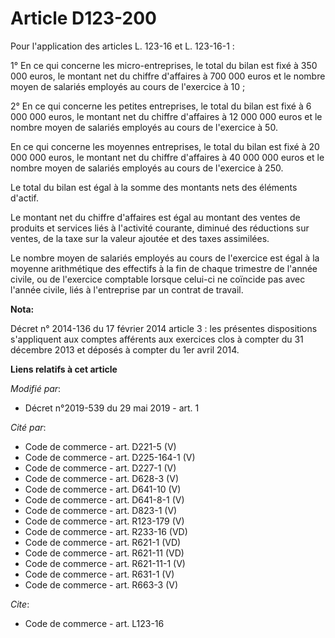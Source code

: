 # Article D123-200

Pour l'application des articles L. 123-16 et L. 123-16-1 :

1° En ce qui concerne les micro-entreprises, le total du bilan est fixé à 350 000 euros, le montant net du chiffre d'affaires
à 700 000 euros et le nombre moyen de salariés employés au cours de l'exercice à 10 ;

2° En ce qui concerne les petites entreprises, le total du bilan est fixé à 6 000 000 euros, le montant net du chiffre
d'affaires à 12 000 000 euros et le nombre moyen de salariés employés au cours de l'exercice à 50.

En ce qui concerne les moyennes entreprises, le total du bilan est fixé à 20 000 000 euros, le montant net du chiffre
d'affaires à 40 000 000 euros et le nombre moyen de salariés employés au cours de l'exercice à 250.

Le total du bilan est égal à la somme des montants nets des éléments d'actif.

Le montant net du chiffre d'affaires est égal au montant des ventes de produits et services liés à l'activité courante,
diminué des réductions sur ventes, de la taxe sur la valeur ajoutée et des taxes assimilées.

Le nombre moyen de salariés employés au cours de l'exercice est égal à la moyenne arithmétique des effectifs à la fin de
chaque trimestre de l'année civile, ou de l'exercice comptable lorsque celui-ci ne coïncide pas avec l'année civile, liés à
l'entreprise par un contrat de travail.

**Nota:**

Décret n° 2014-136 du 17 février 2014 article 3 : les présentes dispositions s'appliquent aux comptes afférents aux exercices
clos à compter du 31 décembre 2013 et déposés à compter du 1er avril 2014.

**Liens relatifs à cet article**

_Modifié par_:

  - Décret n°2019-539 du 29 mai 2019 - art. 1

_Cité par_:

  - Code de commerce - art. D221-5 (V)
  - Code de commerce - art. D225-164-1 (V)
  - Code de commerce - art. D227-1 (V)
  - Code de commerce - art. D628-3 (V)
  - Code de commerce - art. D641-10 (V)
  - Code de commerce - art. D641-8-1 (V)
  - Code de commerce - art. D823-1 (V)
  - Code de commerce - art. R123-179 (V)
  - Code de commerce - art. R233-16 (VD)
  - Code de commerce - art. R621-1 (VD)
  - Code de commerce - art. R621-11 (VD)
  - Code de commerce - art. R621-11-1 (V)
  - Code de commerce - art. R631-1 (V)
  - Code de commerce - art. R663-3 (V)

_Cite_:

  - Code de commerce - art. L123-16
